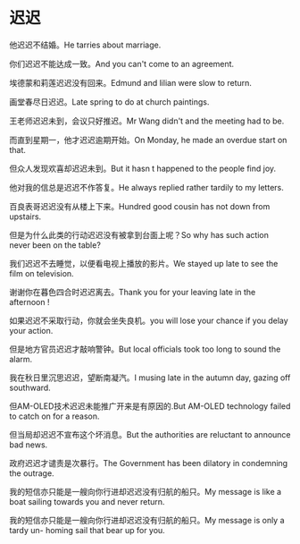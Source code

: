 # 迟迟

<p><span class="chinese">他迟迟不结婚。</span><span class="english">He tarries about marriage.</span></p>

<p><span class="chinese">你们迟迟不能达成一致。</span><span class="english">And you can't come to an agreement.</span></p>

<p><span class="chinese">埃德蒙和莉莲迟迟没有回来。</span><span class="english">Edmund and lilian were slow to return.</span></p>

<p><span class="chinese">画堂春尽日迟迟。</span><span class="english">Late spring to do at church paintings.</span></p>

<p><span class="chinese">王老师迟迟未到，会议只好推迟。</span><span class="english">Mr Wang didn't and the meeting had to be.</span></p>

<p><span class="chinese">而直到星期一，他才迟迟逾期开始。</span><span class="english">On Monday, he made an overdue start on that.</span></p>

<p><span class="chinese">但众人发现欢喜却迟迟未到。</span><span class="english">But it hasn t happened to the people find joy.</span></p>

<p><span class="chinese">他对我的信总是迟迟不作答复。</span><span class="english">He always replied rather tardily to my letters.</span></p>

<p><span class="chinese">百良表哥迟迟没有从楼上下来。</span><span class="english">Hundred good cousin has not down from upstairs.</span></p>

<p><span class="chinese">但是为什么此类的行动迟迟没有被拿到台面上呢？</span><span class="english">So why has such action never been on the table?</span></p>

<p><span class="chinese">我们迟迟不去睡觉，以便看电视上播放的影片。</span><span class="english">We stayed up late to see the film on television.</span></p>

<p><span class="chinese">谢谢你在暮色四合时迟迟离去。</span><span class="english">Thank you for your leaving late in the afternoon !</span></p>

<p><span class="chinese">如果迟迟不采取行动，你就会坐失良机。</span><span class="english">you will lose your chance if you delay your action.</span></p>

<p><span class="chinese">但是地方官员迟迟才敲响警钟。</span><span class="english">But local officials took too long to sound the alarm.</span></p>

<p><span class="chinese">我在秋日里沉思迟迟，望断南凝汽。</span><span class="english">I musing late in the autumn day, gazing off southward.</span></p>

<p><span class="chinese">但AM-OLED技术迟迟未能推广开来是有原因的.</span><span class="english">But AM-OLED technology failed to catch on for a reason.</span></p>

<p><span class="chinese">但当局却迟迟不宣布这个坏消息。</span><span class="english">But the authorities are reluctant to announce bad news.</span></p>

<p><span class="chinese">政府迟迟才谴责是次暴行。</span><span class="english">The Government has been dilatory in condemning the outrage.</span></p>

<p><span class="chinese">我的短信亦只能是一艘向你行进却迟迟没有归航的船只。</span><span class="english">My message is like a boat sailing towards you and never return.</span></p>

<p><span class="chinese">我的短信亦只能是一艘向你行进却迟迟没有归航的船只。</span><span class="english">My message is only a tardy un- homing sail that bear up for you.</span></p>

